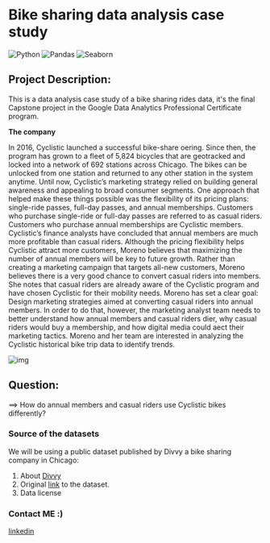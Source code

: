 # Bike sharing data analysis case study 

![Python](https://img.shields.io/badge/python-v3.7-blue) ![Pandas](https://img.shields.io/badge/Pandas-v1.1.5-brightgreen) ![Seaborn](https://img.shields.io/badge/Seaborn-v0.11.1-red) 

## Project Description:
This is a data analysis case study of a bike sharing rides data, it's the final Capstone project in the Google Data Analytics Professional Certificate program.


**The company**

In 2016, Cyclistic launched a successful bike-share oering. Since then, the program has grown to a fleet of 5,824 bicycles that
are geotracked and locked into a network of 692 stations across Chicago. The bikes can be unlocked from one station and
returned to any other station in the system anytime.
Until now, Cyclistic’s marketing strategy relied on building general awareness and appealing to broad consumer segments. One approach that helped make these things possible was the flexibility of its pricing plans: single-ride passes, full-day passes, and
annual memberships. Customers who purchase single-ride or full-day passes are referred to as casual riders. Customers who
purchase annual memberships are Cyclistic members.
Cyclistic’s finance analysts have concluded that annual members are much more profitable than casual riders. Although the
pricing flexibility helps Cyclistic attract more customers, Moreno believes that maximizing the number of annual members will be
key to future growth. Rather than creating a marketing campaign that targets all-new customers, Moreno believes there is a very
good chance to convert casual riders into members. She notes that casual riders are already aware of the Cyclistic program and
have chosen Cyclistic for their mobility needs.
Moreno has set a clear goal: Design marketing strategies aimed at converting casual riders into annual members. In order to do
that, however, the marketing analyst team needs to better understand how annual members and casual riders dier, why casual
riders would buy a membership, and how digital media could aect their marketing tactics. Moreno and her team are interested in
analyzing the Cyclistic historical bike trip data to identify trends.
 
   ![img](bikes.jpg)
  
## Question: 
   
  ==> How do annual members and casual riders use Cyclistic bikes differently?



### Source of the datasets
We will be using a public dataset published by Divvy a bike sharing company in Chicago:
1. About [Divvy](https://www.divvybikes.com/about)
2. Original [link](https://divvy-tripdata.s3.amazonaws.com/index.html) to the dataset.
3. Data license

### Contact ME :)

[linkedin](https://www.linkedin.com/in/hamza-rabi)    
